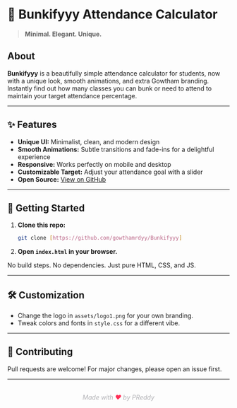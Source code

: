 # 🍏 Bunkifyyy Attendance Calculator

> **Minimal. Elegant. Unique.**

## About

**Bunkifyyy** is a beautifully simple attendance calculator for students, now with a unique look, smooth animations, and extra Gowtham branding. Instantly find out how many classes you can bunk or need to attend to maintain your target attendance percentage.

---

## ✨ Features
- **Unique UI:** Minimalist, clean, and modern design
- **Smooth Animations:** Subtle transitions and fade-ins for a delightful experience
- **Responsive:** Works perfectly on mobile and desktop
- **Customizable Target:** Adjust your attendance goal with a slider
- **Open Source:** [View on GitHub]([(https://github.com/gowthamrdyy/Bunkifyyy)])

---

## 🚀 Getting Started
1. **Clone this repo:**
   ```bash
   git clone [https://github.com/gowthamrdyy/Bunkifyyy]
   ```
2. **Open `index.html` in your browser.**

No build steps. No dependencies. Just pure HTML, CSS, and JS.

---
## 🛠️ Customization
- Change the logo in `assets/logo1.png` for your own branding.
- Tweak colors and fonts in `style.css` for a different vibe.

---

## 🤝 Contributing
Pull requests are welcome! For major changes, please open an issue first.

---

<div align="center" style="margin-top:2rem; color:#b0b0b4; font-style:italic;">
  Made with <span style="color:#ff2d55;">&#10084;</span> by PReddy
</div>
